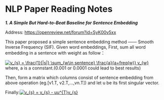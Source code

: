 NLP Paper Reading Notes
===

***1. A Simple But Hard-to-Beat Baseline for Sentence Embedding***

Address: https://openreview.net/forum?id=SyK00v5xx

This paper proposed a simple sentence embedding method —— Smooth Inverse Frequency (SIF).
Given word embeddings,
First, sum all word embedding in a sentence with weight as follow：

<a href="https://www.codecogs.com/eqnedit.php?latex=v_{s}&space;=&space;\frac{1}{|s|}&space;\sum_{w\in&space;sentence}&space;\frac{a}{a&plus;freq(w)}&space;v_{w}" target="_blank"><img src="https://latex.codecogs.com/gif.latex?v_{s}&space;=&space;\frac{1}{|s|}&space;\sum_{w\in&space;sentence}&space;\frac{a}{a&plus;freq(w)}&space;v_{w}" title="v_{s} = \frac{1}{|s|} \sum_{w\in sentence} \frac{a}{a+freq(w)} v_{w}" /></a>
where, a is a connstant.(0.001 or 0.0001 could lead to best results)

Then, form a matrix which columns consist of sentence embedding from above operation (eg.[v1.T, v2.T,...,vn.T]) and let u be its first singular vector. 

Finally:<a href="https://www.codecogs.com/eqnedit.php?latex=v_{s}&space;=&space;v_{s}&space;-&space;uu^{T}v_{s}" target="_blank"><img src="https://latex.codecogs.com/gif.latex?v_{s}&space;=&space;v_{s}&space;-&space;uu^{T}v_{s}" title="v_{s} = v_{s} - uu^{T}v_{s}" /></a>
